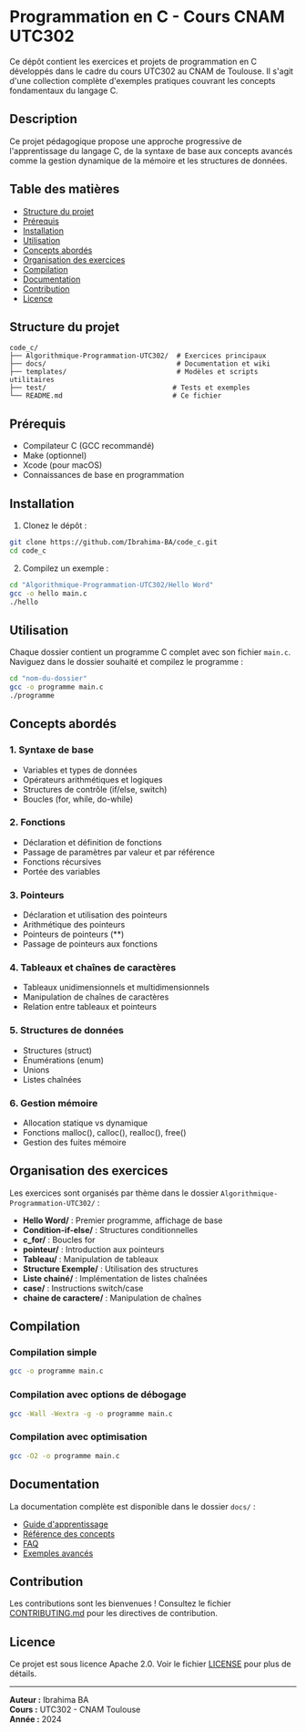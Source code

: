 # Programmation en C - Cours CNAM UTC302

Ce dépôt contient les exercices et projets de programmation en C développés dans le cadre du cours UTC302 au CNAM de Toulouse. Il s'agit d'une collection complète d'exemples pratiques couvrant les concepts fondamentaux du langage C.

## Description

Ce projet pédagogique propose une approche progressive de l'apprentissage du langage C, de la syntaxe de base aux concepts avancés comme la gestion dynamique de la mémoire et les structures de données.

## Table des matières

- [Structure du projet](#structure-du-projet)
- [Prérequis](#prérequis)
- [Installation](#installation)
- [Utilisation](#utilisation)
- [Concepts abordés](#concepts-abordés)
- [Organisation des exercices](#organisation-des-exercices)
- [Compilation](#compilation)
- [Documentation](#documentation)
- [Contribution](#contribution)
- [Licence](#licence)

## Structure du projet

```
code_c/
├── Algorithmique-Programmation-UTC302/  # Exercices principaux
├── docs/                                # Documentation et wiki
├── templates/                           # Modèles et scripts utilitaires
├── test/                               # Tests et exemples
└── README.md                           # Ce fichier
```

## Prérequis

- Compilateur C (GCC recommandé)
- Make (optionnel)
- Xcode (pour macOS)
- Connaissances de base en programmation

## Installation

1. Clonez le dépôt :
```bash
git clone https://github.com/Ibrahima-BA/code_c.git
cd code_c
```

2. Compilez un exemple :
```bash
cd "Algorithmique-Programmation-UTC302/Hello Word"
gcc -o hello main.c
./hello
```

## Utilisation

Chaque dossier contient un programme C complet avec son fichier `main.c`. Naviguez dans le dossier souhaité et compilez le programme :

```bash
cd "nom-du-dossier"
gcc -o programme main.c
./programme
```

## Concepts abordés

### 1. Syntaxe de base
- Variables et types de données
- Opérateurs arithmétiques et logiques
- Structures de contrôle (if/else, switch)
- Boucles (for, while, do-while)

### 2. Fonctions
- Déclaration et définition de fonctions
- Passage de paramètres par valeur et par référence
- Fonctions récursives
- Portée des variables

### 3. Pointeurs
- Déclaration et utilisation des pointeurs
- Arithmétique des pointeurs
- Pointeurs de pointeurs (**)
- Passage de pointeurs aux fonctions

### 4. Tableaux et chaînes de caractères
- Tableaux unidimensionnels et multidimensionnels
- Manipulation de chaînes de caractères
- Relation entre tableaux et pointeurs

### 5. Structures de données
- Structures (struct)
- Énumérations (enum)
- Unions
- Listes chaînées

### 6. Gestion mémoire
- Allocation statique vs dynamique
- Fonctions malloc(), calloc(), realloc(), free()
- Gestion des fuites mémoire

## Organisation des exercices

Les exercices sont organisés par thème dans le dossier `Algorithmique-Programmation-UTC302/` :

- **Hello Word/** : Premier programme, affichage de base
- **Condition-if-else/** : Structures conditionnelles
- **c_for/** : Boucles for
- **pointeur/** : Introduction aux pointeurs
- **Tableau/** : Manipulation de tableaux
- **Structure Exemple/** : Utilisation des structures
- **Liste chainé/** : Implémentation de listes chaînées
- **case/** : Instructions switch/case
- **chaine de caractere/** : Manipulation de chaînes

## Compilation

### Compilation simple
```bash
gcc -o programme main.c
```

### Compilation avec options de débogage
```bash
gcc -Wall -Wextra -g -o programme main.c
```

### Compilation avec optimisation
```bash
gcc -O2 -o programme main.c
```

## Documentation

La documentation complète est disponible dans le dossier `docs/` :
- [Guide d'apprentissage](docs/guide-apprentissage.md)
- [Référence des concepts](docs/concepts.md)
- [FAQ](docs/faq.md)
- [Exemples avancés](docs/exemples-avances.md)

## Contribution

Les contributions sont les bienvenues ! Consultez le fichier [CONTRIBUTING.md](CONTRIBUTING.md) pour les directives de contribution.

## Licence

Ce projet est sous licence Apache 2.0. Voir le fichier [LICENSE](LICENSE) pour plus de détails.

---

**Auteur :** Ibrahima BA  
**Cours :** UTC302 - CNAM Toulouse  
**Année :** 2024
